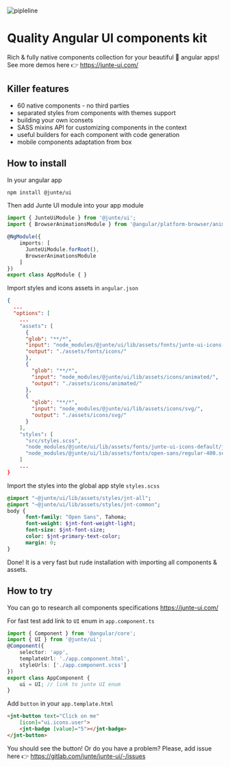 ![pipleline](https://gitlab.com/junte/junte-ui/badges/master/pipeline.svg)
# Quality Angular UI components kit
Rich & fully native components collection for your beautiful 🤩 angular apps! 
See more demos here 👉 https://junte-ui.com/

## Killer features
* 60 native components - no third parties
* separated styles from components with themes support
* building your own iconsets
* SASS mixins API for customizing components in the context
* useful builders for each component with code generation
* mobile components adaptation from box

## How to install
In your angular app
```bash
npm install @junte/ui
```
Then add Junte UI module into your app module
```typescript
import { JunteUiModule } from '@junte/ui';
import { BrowserAnimationsModule } from '@angular/platform-browser/animations';

@NgModule({
    imports: [
      JunteUiModule.forRoot(), 
      BrowserAnimationsModule
    ]
})
export class AppModule { }
```
Import styles and icons assets in `angular.json`
```json
{
  ...
  "options": [
    ...
    "assets": [
      {
      "glob": "**/*",
      "input": "node_modules/@junte/ui/lib/assets/fonts/junte-ui-icons-default/",
      "output": "./assets/fonts/icons/"
      },
      {
        "glob": "**/*",
        "input": "node_modules/@junte/ui/lib/assets/icons/animated/",
        "output": "./assets/icons/animated/"
      },
      {
        "glob": "**/*",
        "input": "node_modules/@junte/ui/lib/assets/icons/svg/",
        "output": "./assets/icons/svg/"
      }
    ],
    "styles": [
      "src/styles.scss",
      "node_modules/@junte/ui/lib/assets/fonts/junte-ui-icons-default/junte-ui-icons-default-font.scss",
      "node_modules/@junte/ui/lib/assets/fonts/open-sans/regular-400.scss"
    ]
    ...
}
```
Import the styles into the global app style `styles.scss`
```sass
@import "~@junte/ui/lib/assets/styles/jnt-all";
@import "~@junte/ui/lib/assets/styles/jnt-common";
body {
      font-family: "Open Sans", Tahoma;
      font-weight: $jnt-font-weight-light;
      font-size: $jnt-font-size;
      color: $jnt-primary-text-color;
      margin: 0;
}
```
Done! It is a very fast but rude installation with importing all components & assets.

## How to try
You can go to research all components specifications https://junte-ui.com/

For fast test add link to `UI` enum in `app.component.ts`
```typescript
import { Component } from '@angular/core';
import { UI } from '@junte/ui';
@Component({
    selector: 'app',
    templateUrl: './app.component.html',
    styleUrls: ['./app.component.scss']
})
export class AppComponent {
    ui = UI; // link to junte UI enum
}
```

Add `button` in your `app.template.html`

```html
<jnt-button text="Click on me"
    [icon]="ui.icons.user">
    <jnt-badge [value]="5"></jnt-badge>
</jnt-button>
```

You should see the button! Or do you have a problem? Please, add issue here 👉 https://gitlab.com/junte/junte-ui/-/issues
